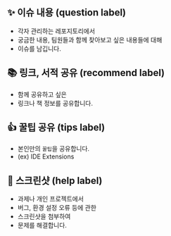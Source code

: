 ## ✨ 이슈 내용 (question label)

- 각자 관리하는 레포지토리에서
- 궁금한 내용, 팀원들과 함께 찾아보고 싶은 내용들에 대해
- 이슈를 남깁니다.

## 📚 링크, 서적 공유 (recommend label)

 - 함께 공유하고 싶은 
 - 링크나 책 정보를 공유합니다.

##  👍 꿀팁 공유 (tips label)

 - 본인만의 `꿀팁`을 공유합니다.
 - (ex) IDE Extensions

## 📸 스크린샷 (help label)

 - 과제나 개인 프로젝트에서
 - 버그, 환경 설정 오류 등에 관한
 - 스크린샷을 첨부하여
 - 문제를 해결합니다.

